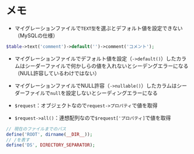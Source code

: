 # メモ

- マイグレーションファイルで`TEXT型`を選ぶとデフォルト値を設定できない（MySQLの仕様）
```php
$table->text('comment')->default('')->comment('コメント');
```

- マイグレーションファイルでデフォルト値を設定（`->default()`）したカラムはシーダーファイルで何かしらの値を入れないとシーデングエラーになる（NULL許容しているわけではない）

- マイグレーションファイルでNULL許容（`->nullable()`）したカラムはシーダーファイルで`null`を設定しないとシーディングエラーになる

- `$request`：オブジェクトなので`request->プロパティ`で値を取得
- `$request->all()`：連想配列なので`$request['プロパティ]`で値を取得

```php
// 現在のファイルまでのパス
define('ROOT', dirname(__DIR__));
// /を表す
define('DS', DIRECTORY_SEPARATOR);
